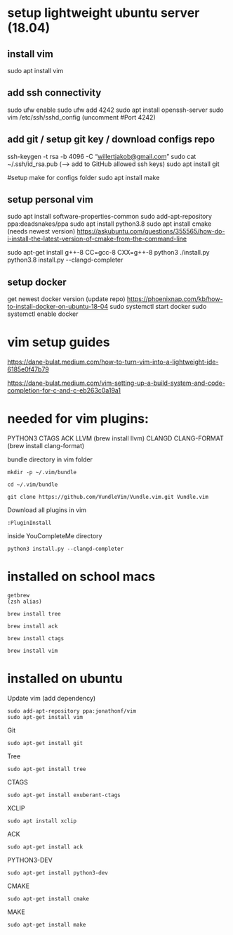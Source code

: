 # setup lightweight ubuntu server (18.04)
## install vim
sudo apt install vim

## add ssh connectivity
sudo ufw enable
sudo ufw add 4242
sudo apt install openssh-server
sudo vim /etc/ssh/sshd_config (uncomment #Port 4242)

## add git / setup git key / download configs repo
ssh-keygen -t rsa -b 4096 -C “willertjakob@gmail.com”
sudo cat ~/.ssh/id_rsa.pub (—> add to GitHub allowed ssh keys)
sudo apt install git

#setup make for configs folder
sudo apt install make

## setup personal vim
sudo apt install software-properties-common
sudo add-apt-repository ppa:deadsnakes/ppa
sudo apt install python3.8
sudo apt install cmake (needs newest version)
https://askubuntu.com/questions/355565/how-do-i-install-the-latest-version-of-cmake-from-the-command-line

sudo apt-get install g++-8
CC=gcc-8 CXX=g++-8 python3 ./install.py
python3.8 install.py --clangd-completer

## setup docker
get newest docker version (update repo)
https://phoenixnap.com/kb/how-to-install-docker-on-ubuntu-18-04
sudo systemctl start docker
sudo systemctl enable docker

# vim setup guides

https://dane-bulat.medium.com/how-to-turn-vim-into-a-lightweight-ide-6185e0f47b79

https://dane-bulat.medium.com/vim-setting-up-a-build-system-and-code-completion-for-c-and-c-eb263c0a19a1

# needed for vim plugins:

PYTHON3
CTAGS
ACK
LLVM         (brew install llvm)
CLANGD
CLANG-FORMAT (brew install clang-format)

bundle directory in vim folder
```
mkdir -p ~/.vim/bundle
```
```
cd ~/.vim/bundle
```
```
git clone https://github.com/VundleVim/Vundle.vim.git Vundle.vim
```

Download all plugins in vim

``` :PluginInstall ```

inside YouCompleteMe directory
```
python3 install.py --clangd-completer
```

# installed on school macs

```
getbrew
(zsh alias)
```

```
brew install tree
```

```
brew install ack
```

```
brew install ctags
```

```
brew install vim
```

# installed on ubuntu

Update vim (add dependency)
```
sudo add-apt-repository ppa:jonathonf/vim
sudo apt-get install vim
```

Git
```
sudo apt-get install git
```

Tree
```
sudo apt-get install tree
```

CTAGS
```
sudo apt-get install exuberant-ctags
```

XCLIP
```
sudo apt install xclip
```

ACK
```
sudo apt-get install ack
```

PYTHON3-DEV
```
sudo apt-get install python3-dev
```

CMAKE
```
sudo apt-get install cmake
```

MAKE
```
sudo apt-get install make
```
